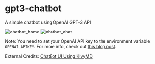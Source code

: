 # gpt3-chatbot
A simple chatbot using OpenAI GPT-3 API

![chatbot_home](https://user-images.githubusercontent.com/56066399/136658003-d62e6730-2ee7-4cff-8295-7c91c17fbaf4.png)
![chatbot_chat](https://user-images.githubusercontent.com/56066399/136658013-60fc1d1e-a82f-4314-ba30-84a71de3fabb.png)

Note: You need to set your OpenAI API key to the environment variable `OPENAI_APIKEY`. For more info, check out [this blog post](https://openai.com/blog/openai-api/).

External Credits: [ChatBot UI Using KivyMD](https://www.youtube.com/watch?v=jBHpX8iTe5o&list=PLw3v-v8eZvaITaalhrmxJpg4flJwEzTUZ)
